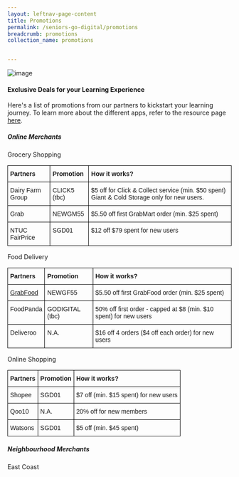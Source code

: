 ```yaml
---
layout: leftnav-page-content
title: Promotions
permalink: /seniors-go-digital/promotions
breadcrumb: promotions
collection_name: promotions


---
```


![image](/images/seniors-go-digital/iStock-962065852.jpg)

#### Exclusive Deals for your Learning Experience

Here's a list of promotions from our partners to kickstart your learning journey. To learn more about the different apps, refer to the resource page <a href="https://imsilver.imda.gov.sg/learn-digital-skills/learn-online/online-shopping/" target="blank">here</a>.

<h5><b>Online Merchants</b></h5>
Grocery Shopping
<style type="text/css">
.tg  {border-collapse:collapse;border-spacing:0;}
.tg td{border-color:black;border-style:solid;border-width:1px;font-family:Arial, sans-serif;font-size:14px;
  overflow:hidden;padding:10px 5px;word-break:normal;}
.tg th{border-color:black;border-style:solid;border-width:1px;font-family:Arial, sans-serif;font-size:14px;
  font-weight:normal;overflow:hidden;padding:10px 5px;word-break:normal;}
.tg .tg-1wig{font-weight:bold;text-align:left;vertical-align:top}
.tg .tg-0lax{text-align:left;vertical-align:top}
@media screen and (max-width: 767px) {.tg {width: auto !important;}.tg col {width: auto !important;}.tg-wrap {overflow-x: auto;-webkit-overflow-scrolling: touch;}}</style>
<div class="tg-wrap"><table class="tg">
<tbody>
  <tr>
    <td class="tg-1wig">Partners</td>
    <td class="tg-1wig">Promotion</td>
    <td class="tg-1wig">How it works?</td>
  </tr>
    <tr>
    <td class="tg-0lax">Dairy Farm Group</td>
    <td class="tg-0lax">CLICK5 (tbc)</td>
    <td class="tg-0lax">$5 off for Click & Collect service (min. $50 spent) Giant & Cold Storage only for new users.</td>
  </tr>
    <tr>
      <td class="tg-0lax">Grab</td>
    <td class="tg-0lax">NEWGM55</td>
    <td class="tg-0lax">$5.50 off first GrabMart order (min. $25 spent)</td>
  </tr>
  <tr>
    <td class="tg-0lax">NTUC FairPrice</td>
    <td class="tg-0lax">SGD01</td>
    <td class="tg-0lax">$12 off $79 spent for new users</td>
  </tr>
</tbody>
</table></div>

Food Delivery
<style type="text/css">
.tg  {border-collapse:collapse;border-spacing:0;}
.tg td{border-color:black;border-style:solid;border-width:1px;font-family:Arial, sans-serif;font-size:14px;
  overflow:hidden;padding:10px 5px;word-break:normal;}
.tg th{border-color:black;border-style:solid;border-width:1px;font-family:Arial, sans-serif;font-size:14px;
  font-weight:normal;overflow:hidden;padding:10px 5px;word-break:normal;}
.tg .tg-1wig{font-weight:bold;text-align:left;vertical-align:top}
.tg .tg-0lax{text-align:left;vertical-align:top}
@media screen and (max-width: 767px) {.tg {width: auto !important;}.tg col {width: auto !important;}.tg-wrap {overflow-x: auto;-webkit-overflow-scrolling: touch;}}</style>
<div class="tg-wrap"><table class="tg">
<tbody>
  <tr>
    <td class="tg-1wig">Partners</td>
    <td class="tg-1wig">Promotion</td>
    <td class="tg-1wig">How it works?</td>
  </tr>
  <tr>
    <td class="tg-0lax"><a href="https://www.grab.com/sg/seniorsgodigital/" target="blank">GrabFood</a></td>
    <td class="tg-0lax">NEWGF55</td>
    <td class="tg-0lax">$5.50 off first GrabFood order (min. $25 spent)</td>
  </tr>
  <tr>
    <td class="tg-0lax">FoodPanda</td>
    <td class="tg-0lax">GODIGITAL (tbc)</td>
    <td class="tg-0lax">50% off first order - capped at $8 (min. $10 spent) for new users</td>
  </tr>
    <tr>
    <td class="tg-0lax">Deliveroo</td>
    <td class="tg-0lax">N.A.</td>
    <td class="tg-0lax">$16 off 4 orders ($4 off each order) for new users</td>
  </tr>
</tbody>
</table></div>

Online Shopping
<style type="text/css">
.tg  {border-collapse:collapse;border-spacing:0;}
.tg td{border-color:black;border-style:solid;border-width:1px;font-family:Arial, sans-serif;font-size:14px;
  overflow:hidden;padding:10px 5px;word-break:normal;}
.tg th{border-color:black;border-style:solid;border-width:1px;font-family:Arial, sans-serif;font-size:14px;
  font-weight:normal;overflow:hidden;padding:10px 5px;word-break:normal;}
.tg .tg-1wig{font-weight:bold;text-align:left;vertical-align:top}
.tg .tg-0lax{text-align:left;vertical-align:top}
@media screen and (max-width: 767px) {.tg {width: auto !important;}.tg col {width: auto !important;}.tg-wrap {overflow-x: auto;-webkit-overflow-scrolling: touch;}}</style>
<div class="tg-wrap"><table class="tg">
<tbody>
  <tr>
    <td class="tg-1wig">Partners</td>
    <td class="tg-1wig">Promotion</td>
    <td class="tg-1wig">How it works?</td>
  </tr>
  <tr>
    <td class="tg-0lax">Shopee</td>
    <td class="tg-0lax">SGD01</td>
    <td class="tg-0lax">$7 off (min. $15 spent) for new users</td>
  </tr>
 <tr>
    <td class="tg-0lax">Qoo10</td>
    <td class="tg-0lax">N.A.</td>
    <td class="tg-0lax">20% off for new members</td>
  </tr>
  <tr>
    <td class="tg-0lax">Watsons</td>
    <td class="tg-0lax">SGD01</td>
    <td class="tg-0lax">$5 off (min. $45 spent)</td>
  </tr>
</tbody>
</table></div>

<h5><b>Neighbourhood Merchants</b></h5>
East Coast



